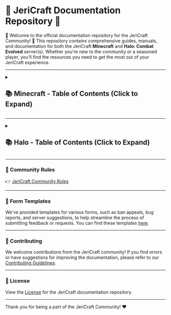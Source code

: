 # 📝 JeriCraft Documentation Repository 📝

🌟 Welcome to the official documentation repository for the JeriCraft Community! 🌟 This repository contains comprehensive guides, manuals, and documentation for both the JeriCraft **Minecraft** and **Halo: Combat Evolved** server(s). Whether you're new to the community or a seasoned player, you’ll find the resources you need to get the most out of your JeriCraft experience.

---

<details>
  <summary><h2>📚 Minecraft - Table of Contents (Click to Expand)</h2></summary>

1. **[About The Server](MINECRAFT/about-the-server/About.md)**
2. **[Getting Started](MINECRAFT/guides/GettingStarted.md)**
3. **[Ranks and Commands](MINECRAFT/commands)**
   - **[Player Commands](MINECRAFT/commands/PLAYER-COMMANDS.md)**
   - **[Staff Commands](MINECRAFT/commands/STAFF-COMMANDS.md)**
   - **[Perk Commands](MINECRAFT/commands/PERK-COMMANDS.md)**
4. **[Server Features](MINECRAFT/features)**
   - **[Main Features](MINECRAFT/features/Main.md)**
   - **[Additional Features](MINECRAFT/features/AdditionalFeatures.md)**
5. **[Guides](MINECRAFT/guides)**
   - **[AuctionHouse](MINECRAFT/guides/AuctionHouse.md)**
   - **[ChestShop](MINECRAFT/guides/ChestShop.md)**
   - **[Economy](MINECRAFT/guides/Economy.md)**
   - **[Jobs](MINECRAFT/guides/Jobs.md)**
   - **[LevelledMobs](MINECRAFT/guides/LevelledMobs.md)**
   - **[mcMMO](MINECRAFT/guides/mcMMO.md)**
   - **[RealisticSeasons](MINECRAFT/guides/RealisticSeasons.md)**
   - **[Regions](MINECRAFT/guides/Regions.md)**
   - **[Slimefun](MINECRAFT/guides/Slimefun.md)**
6. **[Perks / Webstore](MINECRAFT/webstore)**
7. **Forms and Applications**
   - **[Ban Appeal](https://github.com/Chalwk/JeriCraftDocs/issues/new?assignees=chalwk&labels=Ban+Appeal&projects=&template=ban-appeal.yaml&title=Ban+Appeal+for%3A+%3Cname%3E)**
   - **[Bug Report](https://github.com/Chalwk/JeriCraftDocs/issues/new?assignees=chalwk&labels=Bug%2CNeeds+Triage&projects=&template=bug-report.yaml&title=%5BBUG%5D+%3Ctitle%3E)**
   - **[Builder Application](https://github.com/Chalwk/JeriCraftDocs/issues/new?assignees=chalwk&labels=Builder+Application&projects=&template=builder-application.yaml&title=Builder+Application+for%3A+%3Cname%3E)**
   - **[Submit a Complaint](https://github.com/Chalwk/JeriCraftDocs/issues/new?assignees=chalwk&labels=Complaint&projects=&template=complaints.yaml&title=%5BCOMPLAINT%5D+%3Ctitle%3E)**
   - **[Report a Player](https://github.com/Chalwk/JeriCraftDocs/issues/new?assignees=chalwk&labels=Report&projects=&template=player-report.yaml&title=%5BREPORT%5D+%3Coffender%3E)**
   - **[Server Suggestions](https://github.com/Chalwk/JeriCraftDocs/issues/new?assignees=chalwk&labels=Suggestion&projects=&template=server-suggestions.yaml&title=SUGGESTION%3A+%3Ctitle%3E)**
   - **[Staff Application](https://github.com/Chalwk/JeriCraftDocs/issues/new?assignees=chalwk&labels=staff-application%2Cpending%2Cawaiting-review%2Cawaiting-interview&projects=&template=staff-application.yaml&title=Staff+Application+-+%5BYour+Name%5D)**
8. **[Contributing](CONTRIBUTING.md)**
9. **[License](LICENCE.md)**

</details>

---

<details>
  <summary><h2>📚 Halo - Table of Contents (Click to Expand)</h2></summary>

1. **[JeriCraft Halo Servers Overview](HALO/ABOUT.md)**
2. **[Server List](HALO/servers/)**
   - **[Divide & Conquer](HALO/servers/Divide%20and%20Conquer.md)**
   - **[Gun Game](HALO/servers/Gun%20Game.md)**
   - **[Hunter Prey](HALO/servers/Hunter%20Prey.md)**
   - **[Kill Confirmed](HALO/servers/Kill%20Confirmed.md)**
   - **[Market](HALO/servers/Market.md)**
   - **[Melee Brawl](HALO/servers/Melee%20Brawl.md)**
   - **[One In The Chamber](HALO/servers/One%20In%20The%20Chamber.md)**
   - **[Rooster CTF](HALO/servers/Rooster%20CTF.md)**
   - **[Sabotage](HALO/servers/Sabotage.md)**
   - **[Snipers Dream Team Mod](HALO/servers/Snipers%20Dream%20Team%20Mod.md)**
   - **[Tag](HALO/servers/Tag.md)**
   - **[Team Defender](HALO/servers/Team%20Defender.md)**
   - **[Zombies](HALO/servers/Zombies.md)**

</details>

---

### 📜 Community Rules
👉 [JeriCraft Community Rules](policies/Community-Rules.md)

---

### 📝 Form Templates
We've provided templates for various forms, such as ban appeals, bug reports, and server suggestions, to help streamline the process of submitting feedback or requests. You can find these templates [here](https://github.com/Chalwk/JeriCraftDocs/issues/new/choose).

---

### 🤝 Contributing
We welcome contributions from the JeriCraft community! If you find errors or have suggestions for improving the documentation, please refer to our [Contributing Guidelines](CONTRIBUTING.md).

---

### 📄 License
View the [License](LICENCE.md) for the JeriCraft documentation repository.

---

Thank you for being a part of the JeriCraft Community! ❤️